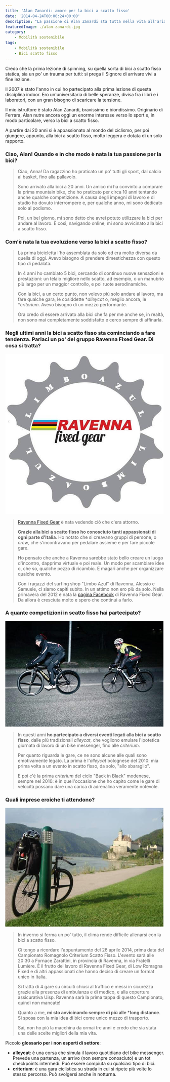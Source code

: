 ```yaml
---
title: 'Alan Zanardi: amore per la bici a scatto fisso'
date: '2014-04-24T00:00:24+00:00'
description: "La passione di Alan Zanardi sta tutta nella vita all'aria aperta, nello sport e, soprattutto, nella bici a scatto fisso."
featuredImage: ./alan-zanardi.jpg
category:
    - Mobilità sostenibile
tags:
    - Mobilità sostenibile
    - Bici scatto fisso
---
```


Credo che la prima lezione di spinning, su quella sorta di bici a scatto fisso statica, sia un po' un trauma per tutti: si prega il Signore di arrivare vivi a fine lezione.

Il 2007 è stato l'anno in cui ho partecipato alla prima lezione di questa disciplina indoor. Ero un'universitaria di belle speranze, divisa fra i libri e i laboratori, con un gran bisogno di scaricare la tensione.

Il mio istruttore è stato Alan Zanardi, bravissimo e biondissimo.
Originario di Ferrara, Alan nutre ancora oggi un enorme interesse verso lo sport e, in modo particolare, verso la bici a scatto fisso.

A partire dai 20 anni si è appassionato al mondo del ciclismo, per poi giungere, appunto, alla bici a scatto fisso, molto leggera e dotata di un solo rapporto.

### Ciao, Alan! Quando e in che modo è nata la tua passione per la bici?

> Ciao, Anna! Da ragazzino ho praticato un po' tutti gli sport, dal calcio al basket, fino alla pallavolo.
>
> Sono arrivato alla bici a 20 anni. Un amico mi ha convinto a comprare la prima mountain bike, che ho praticato per circa 10 anni tentando anche qualche competizione. A causa degli impegni di lavoro e di studio ho dovuto interrompere e, per qualche anno, mi sono dedicato solo al podismo.
>
> Poi, un bel giorno, mi sono detto che avrei potuto utilizzare la bici per andare al lavoro. E così, navigando online, mi sono avvicinato alla bici a scatto fisso.

### Com'è nata la tua evoluzione verso la bici a scatto fisso?

> La prima bicicletta l'ho assemblata da solo ed era molto diversa da quella di oggi. Avevo bisogno di prendere dimestichezza con questo tipo di pedalata.
>
> In 4 anni ho cambiato 5 bici, cercando di continuo nuove sensazioni e prestazioni: un telaio migliore nello scatto, ad esempio, o un manubrio più largo per un maggior controllo, e poi ruote aerodinamiche.
>
> Con la bici, a un certo punto, non volevo più solo andare al lavoro, ma fare qualche gara, le cosiddette \*_alleycat_ o, meglio ancora, le \*_criterium_. Avevo bisogno di un mezzo performante.
>
> Ora credo di essere arrivato alla bici che fa per me anche se, in realtà, non sono mai completamente soddisfatto e cerco sempre di affinarla.

### Negli ultimi anni la bici a scatto fisso sta cominciando a fare tendenza. Parlaci un po' del gruppo Ravenna Fixed Gear. Di cosa si tratta?

![Il logo di Ravenna Fixed Gear](./logo-ravenna.jpg)

> [Ravenna Fixed Gear](http://ravennafixedgear.blogspot.it) è nata vedendo ciò che c'era attorno.
>
> **Grazie alla bici a scatto fisso ho conosciuto tanti appassionati di ogni parte d'Italia**. Ho notato che si creavano gruppi di persone, o _crew_, che s'incontravano per pedalare assieme e per fare piccole gare.
>
> Ho pensato che anche a Ravenna sarebbe stato bello creare un luogo d'incontro, dapprima virtuale e poi reale. Un modo per scambiare idee o, che so, qualche pezzo di ricambio. E magari anche per organizzare qualche evento.
>
> Con i ragazzi del surfing shop "Limbo Azul" di Ravenna, Alessio e Samuele, ci siamo capiti subito. In un attimo non ero più da solo. Nella primavera del 2012 è nata la [pagina Facebook](https://www.facebook.com/ravenna.fixed.gear?ref=profile) di Ravenna Fixed Gear. Da allora è cresciuta molto e spero che continui a farlo.

### A quante competizioni in scatto fisso hai partecipato?

![Alan in modalità competitiva](./alan-in-gara.jpg)

> In questi anni **ho partecipato a diversi eventi legati alla bici a scatto fisso**, dalle più tradizionali _alleycat_, che vogliono emulare l'ipotetica giornata di lavoro di un bike messenger, fino alle _criterium_.
>
> Per quanto riguarda le gare, ce ne sono alcune alle quali sono emotivamente legato. La prima è l'_alleycat_ bolognese del 2010: mia prima volta a un evento in scatto fisso, da solo, "allo sbaraglio".
>
> E poi c'è la prima _criterium_ del ciclo "Back in Black" modenese, sempre nel 2010: è in quell'occasione che ho capito come le gare di velocità possano dare una carica di adrenalina veramente notevole.

### Quali imprese eroiche ti attendono?

![La scelta di Alan: le gambe come unico carburante](./bici-sul-danubio.jpg)

> In inverno si ferma un po' tutto, il clima rende difficile allenarsi con la bici a scatto fisso.
>
> Ci tengo a ricordare l'appuntamento del 26 aprile 2014, prima data del Campionato Romagnolo Criterium Scatto Fisso. L'evento sarà alle 20:30 a Fornace Zarattini, in provincia di Ravenna, in via Fratelli Lumière. È il frutto del lavoro di Ravenna Fixed Gear, di Low Romagna Fixed e di altri appassionati che hanno deciso di creare un format unico in Italia.
>
> Si tratta di 4 gare su circuiti chiusi al traffico e messi in sicurezza grazie alla presenza di ambulanza e di medico, e alla copertura assicurativa Uisp. Ravenna sarà la prima tappa di questo Campionato, quindi non mancate!
>
> Quanto a me, **mi sto avvicinando sempre di più alle \*long distance**. Si sposa con la mia idea di bici come unico mezzo di trasporto.
>
> Sai, non ho più la macchina da ormai tre anni e credo che sia stata una delle scelte migliori della mia vita.

Piccolo **glossario per i non esperti di settore**:

- **alleycat**: è una corsa che simula il lavoro quotidiano del bike messenger. Prevede una partenza, un arrivo (non sempre conosciuto) e un tot checkpoints intermedi. Può essere compiuta su qualsiasi tipo di bici.
- **criterium**: è una gara ciclistica su strada in cui si ripete più volte lo stesso percorso. Può svolgersi anche in notturna.
